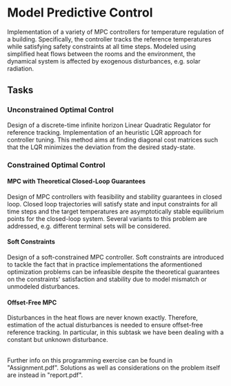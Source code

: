 # Model Predictive Control
Implementation of a variety of MPC controllers for temperature regulation of a building. Specifically, the controller tracks the reference temperatures while satisfying safety constraints at all time steps. Modeled using simplified heat flows between the rooms and the environment, the dynamical system is affected by exogenous disturbances, e.g. solar radiation.
## Tasks

### Unconstrained Optimal Control
Design of a discrete-time infinite horizon Linear Quadratic Regulator for reference tracking.
Implementation of an heuristic LQR approach for controller tuning. This method aims at finding diagonal cost matrices such that the LQR minimizes the deviation from the desired stady-state.
### Constrained Optimal Control
#### MPC with Theoretical Closed-Loop Guarantees
Design of MPC controllers with feasibility and stability guarantees in closed loop. Closed loop trajectories will satisfy state and input constraints for all time steps and the target temperatures are asymptotically stable equilibrium points for the closed-loop system. Several variants to this problem are addressed, e.g. different terminal sets will be considered.
#### Soft Constraints
Design of a soft-constrained MPC controller.
Soft constraints are introduced to tackle the fact that in practice implementations the aformentioned optimization problems can be infeasible despite the theoretical guarantees on the constraints' satisfaction and stability due to model mismatch or unmodeled disturbances.
#### Offset-Free MPC
Disturbances in the heat flows are never known exactly. Therefore, estimation of the actual disturbances is needed to ensure offset-free reference tracking. In particular, in this subtask we have been dealing with a constant but unknown disturbance.

<br>
Further info on this programming exercise can be found in "Assignment.pdf". Solutions as well as considerations on the problem itself are instead in "report.pdf".
